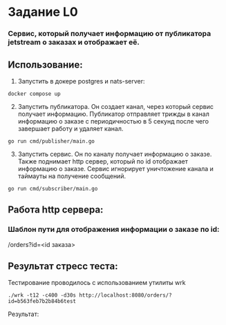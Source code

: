# Задание L0
### Сервис, который получает информацию от публикатора jetstream о заказах и отображает её.

## Использование:

1. Запустить в докере postgres и nats-server:
```
docker compose up
```
2. Запустить публикатора. Он создает канал, через который сервис получает информацию. Публикатор отправляет трижды в канал информацию о заказе с периодичностью в 5 секунд после чего завершает работу и удаляет канал.
```
go run cmd/publisher/main.go
```
3. Запустить сервис. Он по каналу получает информацию о заказе. Также поднимает http сервер, который по id отображает информацию о заказе. Сервис игнорирует уничтожение канала и таймауты на получение сообщений.
```
go run cmd/subscriber/main.go
```

## Работа http сервера:
### Шаблон пути для отображения информации о заказе по id:
/orders?id=<id заказа>

## Результат стресс теста:
Тестирование проводилось с использованием утилиты wrk
```
./wrk -t12 -c400 -d30s http://localhost:8080/orders/?id=b563feb7b2b84b6test
```
Результат:
